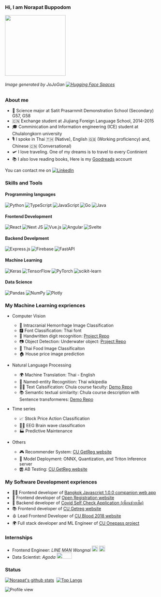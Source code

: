 ### Hi, I am Norapat Buppodom

<!-- ![Profile](https://user-images.githubusercontent.com/12471844/163690274-a9b3e21b-216d-4367-962c-abef1def794d.jpeg | width=100) -->
<img src="https://user-images.githubusercontent.com/12471844/163690274-a9b3e21b-216d-4367-962c-abef1def794d.jpeg" width="200" height="200">

###### Image generated by JoJoGan    [![Hugging Face Spaces](https://img.shields.io/badge/%F0%9F%A4%97%20Hugging%20Face-Spaces-blue)](https://huggingface.co/spaces/akhaliq/JoJoGAN)

### About me
- 🏫 Science major at Satit Prasarnmit Demonstration School (Secondary) G57, G58
- 🇨🇳 Exchange student at Jiujiang Foreign Language School, 2014-2015
- 🎓 Comminication and Information engineering (ICE) student at Chulalongkorn university
- 🎙 I spoke in Thai 🇹🇭 (Native), English 󠁧󠁢󠁥󠁮󠁧󠁿🇬🇧 (Working proficiency) and, Chinese 🇨🇳 (Conversational)
- 🛩 I love traveling. One of my dreams is to travel to every Continient
- 📚 I also love reading books, Here is my [Goodreads](https://www.goodreads.com/user/show/110601810-norapat-buppodom) account

You can contact me on  [![LinkedIn](https://img.shields.io/badge/linkedin-%230077B5.svg?style=for-the-badge&logo=linkedin&logoColor=white)](https://www.linkedin.com/in/norapat-buppodom/)

### Skills and Tools
#### Programming languages
![Python](https://img.shields.io/badge/python-3670A0?style=for-the-badge&logo=python&logoColor=ffdd54) ![TypeScript](https://img.shields.io/badge/typescript-%23007ACC.svg?style=for-the-badge&logo=typescript&logoColor=white) ![JavaScript](https://img.shields.io/badge/javascript-%23323330.svg?style=for-the-badge&logo=javascript&logoColor=%23F7DF1E) ![Go](https://img.shields.io/badge/go-%2300ADD8.svg?style=for-the-badge&logo=go&logoColor=white) ![Java](https://img.shields.io/badge/java-%23ED8B00.svg?style=for-the-badge&logo=java&logoColor=white)

#### Frontend Development
![React](https://img.shields.io/badge/react-%2320232a.svg?style=for-the-badge&logo=react&logoColor=%2361DAFB) ![Next JS](https://img.shields.io/badge/Next-black?style=for-the-badge&logo=next.js&logoColor=white) ![Vue.js](https://img.shields.io/badge/vuejs-%2335495e.svg?style=for-the-badge&logo=vuedotjs&logoColor=%234FC08D) ![Angular](https://img.shields.io/badge/angular-%23DD0031.svg?style=for-the-badge&logo=angular&logoColor=white) ![Svelte](https://img.shields.io/badge/svelte-%23f1413d.svg?style=for-the-badge&logo=svelte&logoColor=white)

#### Backend Develpment
![Express.js](https://img.shields.io/badge/express.js-%23404d59.svg?style=for-the-badge&logo=express&logoColor=%2361DAFB) ![Firebase](https://img.shields.io/badge/firebase-%23039BE5.svg?style=for-the-badge&logo=firebase) ![FastAPI](https://img.shields.io/badge/FastAPI-005571?style=for-the-badge&logo=fastapi) 

#### Machine Learning
![Keras](https://img.shields.io/badge/Keras-%23D00000.svg?style=for-the-badge&logo=Keras&logoColor=white) 	![TensorFlow](https://img.shields.io/badge/TensorFlow-%23FF6F00.svg?style=for-the-badge&logo=TensorFlow&logoColor=white) ![PyTorch](https://img.shields.io/badge/PyTorch-%23EE4C2C.svg?style=for-the-badge&logo=PyTorch&logoColor=white) ![scikit-learn](https://img.shields.io/badge/scikit--learn-%23F7931E.svg?style=for-the-badge&logo=scikit-learn&logoColor=white)

#### Data Science
![Pandas](https://img.shields.io/badge/pandas-%23150458.svg?style=for-the-badge&logo=pandas&logoColor=white) ![NumPy](https://img.shields.io/badge/numpy-%23013243.svg?style=for-the-badge&logo=numpy&logoColor=white) 	![Plotly](https://img.shields.io/badge/Plotly-%233F4F75.svg?style=for-the-badge&logo=plotly&logoColor=white)

### My Machine Learning expriences
- Computer Vision
  - 🧠 Intracranial Hemorrhage Image Classification
  - 🅵 Font Classification: Thai font
  - 🔢 Handwritten digit recognition: [Project Repo](https://github.com/new5558/superai-handwritten-digit-hackathon-solution)
  - 📷 Object Detection: Underwater object: [Project Repo](https://github.com/new5558/arv-hackaton-deployment)
  - 🥘 Thai Food Image Classificaiton
  - 🏠 House price image prediction

- Natural Language Processing
  - 🌍 Machine Translation: Thai - English
  - 🗽 Named-entity Recognition: Thai wikipedia
  - 🤷‍♀️ Text Calssification: Chula course faculty: [Demo Repo](https://github.com/new5558/chula-course-faculty-prediction-demo)
  - 📚 Semantic textual similarity: Chula course description with Sentence transformeres: [Demo Repo](https://github.com/new5558/chula-course-recommender-demo)

- Time series
  - 📈 Stock Price Action Classification
  - 😶‍🌫️ EEG Brain wave classification
  - 🏭 Predictive Maintenance

- Others
  - 🎮 Recommender System: [CU GetReg website](www.cugetreg.com)
  - 🚀 Model Deployment: ONNX, Quantization, and Triton Inference server
  - 🆎 AB Testing: [CU GetReg website](www.cugetreg.com)

### My Software Development expriences
- 🧑‍💻 Frontend developer of [Bangkok Javascript 1.0.0 companion web app](https://github.com/thinc-org/JS-BKK-Front)
- 📖 Frontend developer of [Open Registration website](https://github.com/thinc-org/open-reg-frontend)
- 🦠 Backend developer of [Covid Self Check Application (เพื่อนช่วยเช็ค)](https://github.com/covid-self-check/covid-self-check-backend)
- 📚 Frontend developer of [CU Getreg website](https://github.com/thinc-org/cugetreg-frontend)
- 🩸 Lead Frontend Developer of [CU Blood 2018 website](https://github.com/thinc-org/Cu-Blood-FrontEnd)
- 🌍 Full stack developer and ML Engineer of [CU Onepass project](https://github.com/hu-tao-supremacy)

### Internships
- Frontend Engineer: _LINE MAN Wongnai_  <img src="https://user-images.githubusercontent.com/12471844/163691062-4ef57480-82b0-4fc8-bd30-8faff5953d75.svg" width="20" height="20"> <img src="https://user-images.githubusercontent.com/12471844/163691063-54886c7e-7d17-42da-91cf-7b5c4e17b448.svg" width="20" height="20">
- Data Scientist: _Agoda_   <img src="https://user-images.githubusercontent.com/12471844/163691140-11b61c34-b377-4efc-82b1-e3db7ef2aea6.svg" width="50" height="20"> 

### Status
[![Norapat's github stats](https://github-readme-stats.vercel.app/api?username=new5558&hide=stars&count_private=true&show_icons=true&theme=dracula)](https://github.com/anuraghazra/github-readme-stats)&nbsp;&nbsp;[![Top Langs](https://github-readme-stats.vercel.app/api/top-langs/?username=new5558&layout=compact&langs_count=6&theme=dracula)](https://github.com/new5558)

![Profile view](https://komarev.com/ghpvc/?username=new5558)

<!--
**new5558/new5558** is a ✨ _special_ ✨ repository because its `README.md` (this file) appears on your GitHub profile.

Here are some ideas to get you started:

- 🔭 I’m currently working on ...
- 🌱 I’m currently learning ...
- 👯 I’m looking to collaborate on ...
- 🤔 I’m looking for help with ...
- 💬 Ask me about ...
- 📫 How to reach me: ...
- 😄 Pronouns: ...
- ⚡ Fun fact: ...
-->
